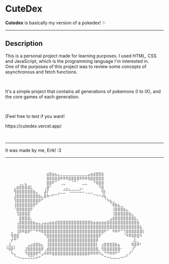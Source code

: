 
# **CuteDex**

**Cutedex** is basically my version of a pokedex! ✨

---

## **Description**

<p>This is a personal project made for learning purposes. I used HTML, CSS and JavaScript, which is the programming language I'm interested in. <br>
One of the purposes of this project was to review some concepts of asynchronous and fetch functions.</p>

<br>

<p>It's a simple project that contains all generations of pokemons (I to IX), and the core games of each generation.</p>

<br>

<p>[Feel free to test if you want!</p>
<p>https://cutedex.vercel.app/</p>

<br>

---

<p> It was made by me, Erik! :3</p>

---

<br>

```
⠀⠀⠀⠀⠀⠀⠀⠀⠀⠀⠀⠀⠀⠀⠀⣶⣿⣶⣦⣄⣀⣀⣀⣀⣀⣀⣀⣀⣀⣀⣤⣶⣾⣿⣿⣷⠀⠀⠀⠀⠀⠀⠀⠀⠀⠀⠀⠀⠀⠀⠀
⠀⠀⠀⠀⠀⠀⠀⠀⠀⠀⠀⠀⠀⠀⠀⣿⣿⣿⣿⣿⠿⠿⠿⣿⣿⣿⣿⠿⠿⠿⢿⣿⣿⣿⣿⣿⠀⠀⠀⠀⠀⠀⠀⠀⠀⠀⠀⠀⠀⠀⠀
⠀⠀⠀⠀⠀⢀⡀⣄⠀⠀⠀⠀⠀⠀⠀⣿⣿⠟⠉⠀⢀⣀⠀⠀⠈⠉⠀⠀⣀⣀⠀⠀⠙⢿⣿⣿⠀⠀⠀⠀⠀⠀⠀⠀⠀⠀⠀⠀⠀⠀⠀
⠀⠀⠀⣀⣶⣿⣿⣿⣾⣇⠀⠀⠀⠀⢀⣿⠃⠀⠀⠀⠀⢀⣀⡀⠀⠀⠀⣀⡀⠀⠀⠀⠀⠀⠹⣿⠀⠀⠀⠀⠀⠀⠀⠀⠀⠀⠀⠀⠀⠀⠀
⠀⠀⠀⢻⣿⣿⣿⣿⣿⣿⣷⣄⠀⠀⣼⡏⠀⠀⠀⣀⣀⣉⠉⠩⠭⠭⠭⠥⠤⢀⣀⣀⠀⠀⠀⢻⡇⠀⠀⠀⠀⠀⠀⠀⠀⠀⠀⠀⠀⠀⠀
⠀⠀⠀⣸⣿⣿⣿⣿⣿⣿⣿⣿⣷⣄⣿⠷⠒⠋⠉⠁⠀⠀⠀⠀⠀⠀⠀⠀⠀⠀⠀⠀⠉⠑⠒⠼⣧⠀⠀⠀⠀⠀⠀⠀⠀⠀⠀⠀⠀⠀⠀
⠀⠀⠀⢹⣿⣿⣿⣿⣿⣿⣿⣿⡿⠋⠀⠀⠀⠀⠀⠀⠀⠀⠀⠀⠀⠀⠀⠀⠀⠀⠀⠀⠀⠀⠀⠀⠈⠳⣦⣀⠀⠀⠀⠀⠀⠀⠀⠀⠀⠀⠀
⠀⠀⠀⢸⣿⣿⣿⣿⣿⣿⡿⠋⠀⠀⠀⠀⠀⠀⠀⠀⠀⠀⠀⠀⠀⠀⠀⠀⠀⠀⠀⠀⠀⠀⠀⠀⠀⠀⠈⢿⣷⣦⣀⠀⠀⠀⠀⠀⠀⠀⠀
⠀⠀⠀⠈⣿⣿⣿⣿⣿⡟⠀⠀⠀⠀⠀⠀⠀⠀⠀⠀⠀⠀⠀⠀⠀⠀⠀⠀⠀⠀⠀⠀⠀⠀⠀⠀⠀⠀⠀⢸⣿⣿⣿⣷⣄⠀⠀⠀⠀⠀⠀
⠀⠀⠀⠀⢹⣿⣿⣿⣿⠀⠀⠀⠀⠀⠀⠀⠀⠀⠀⠀⠀⠀⠀⠀⠀⠀⠀⠀⠀⠀⠀⠀⠀⠀⠀⠀⠀⠀⠀⢸⣿⣿⣿⣿⣿⣷⣄⠀⠀⠀⠀
⠀⠀⠀⠀⠀⣿⣿⣿⣿⡄⠀⠀⠀⠀⠀⠀⠀⠀⠀⠀⠀⠀⠀⠀⠀⠀⠀⠀⠀⠀⠀⠀⠀⠀⠀⠀⠀⠀⣠⣾⣿⣿⣿⣿⣿⣿⣿⣧⡀⠀⠀
⠀⠀⠀⠀⢠⣿⣿⣿⣿⣿⣶⣤⣄⣠⣤⣤⣶⣶⣾⣿⣿⣿⣿⣿⣿⣿⣿⣿⣿⣿⣿⣷⣶⣶⣶⣶⣶⣿⣿⣿⣿⣿⣿⣿⣿⣿⣿⣿⣷⠀⠀
⠀⠀⠀⠀⢸⣿⣿⣿⣿⣿⣿⣿⣿⣿⣿⣿⣿⣿⣿⣿⣿⣿⣿⣿⣿⣿⣿⣿⣿⣿⣿⣿⣿⣿⣿⣿⣿⣿⣿⣿⣿⣿⣿⣿⣿⣿⣿⣿⣿⣧⠀
⠀⠀⣀⠀⢸⡿⠿⣿⡿⠋⠉⠛⠻⢿⣿⣿⣿⣿⣿⣿⣿⣿⣿⣿⣿⣿⣿⣿⣿⣿⣿⣿⣿⣿⣿⣿⠟⠉⠀⠻⠿⠟⠉⢙⣿⣿⣿⣿⣿⣿⡇
⠀⠀⢿⣿⣿⠀⠀⠀⠀⠀⠀⠀⠀⠀⠙⣿⣿⣿⣿⣿⣿⣿⣿⣿⣿⣿⣿⣿⣿⣿⣿⣿⣿⣿⡟⠁⠀⠀⠀⠀⠀⠀⠀⠈⠻⠿⢿⡿⣿⠳⠀
⠀⠀⡞⠛⠁⠀⠀⠀⠀⠀⠀⠀⠀⠀⠀⢸⣿⣿⣿⣿⣿⣿⣿⣿⣿⣿⣿⣿⣿⣿⣿⣿⣿⡿⠀⠀⠀⠀⠀⠀⠀⠀⠀⠀⠀⠀⢀⣇⡀⠀⠀
⢀⣸⣀⡀⠀⠀⠀⠀⣠⣴⣾⣿⣷⣆⠀⢸⣿⣿⣿⣿⣿⣿⣿⣿⣿⣿⣿⣿⣿⣿⣿⣿⣿⡇⠀⣰⣿⣿⣿⣿⣷⣦⠀⠀⠀⠀⢿⣿⠿⠃⠀
⠘⢿⡿⠃⠀⠀⠀⣸⣿⣿⣿⣿⣿⡿⢀⣾⣿⣿⣿⣿⣿⣿⣿⣿⣿⣿⣿⣿⣿⣿⣿⣿⣿⣿⡀⢻⣿⣿⣿⣿⣿⣿⠂⠀⠀⠀⡸⠁⠀⠀⠀
⠀⠀⠳⣄⠀⠀⠀⠹⣿⣿⣿⡿⠛⣠⠾⠿⠿⣿⣿⣿⣿⣿⣿⣿⣿⣿⣿⣿⣿⣿⡿⠿⠿⠿⠳⣄⠙⠛⠿⠿⠛⠉⠀⠀⣀⠜⠁⠀⠀⠀⠀
⠀⠀⠀⠈⠑⠢⠤⠤⠬⠭⠥⠖⠋⠀⠀⠀⠀⠀⠀⠀⠀⠀⠀⠀⠀⠀⠀⠀⠀⠀⠀⠀⠀⠀⠀⠀⠉⠒⠢⠤⠤⠤⠒⠊⠁⠀⠀⠀⠀⠀⠀
```
